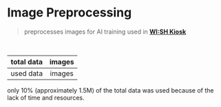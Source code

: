 # Image Preprocessing

> preprocesses images for AI training used in **[WI:SH Kiosk](https://github.com/Team-ToyoTech/WISH-Kiosk)**

<br>

| total data | images |
| :--------: | :----: |
| used data  | images |

only 10% (approximately 1.5M) of the total data was used because of the lack of time and resources.
